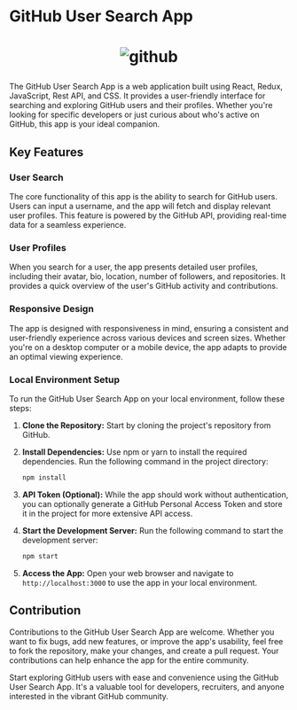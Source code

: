 # GitHub User Search App

<h1 align="center"><b>

![github](https://github.com/thebarunkumar/GitHub-Search/assets/77458180/c3f83693-e557-4cc8-a71f-fe6c552ecb6d)


</b></h1>


The GitHub User Search App is a web application built using React, Redux, JavaScript, Rest API, and CSS. It provides a user-friendly interface for searching and exploring GitHub users and their profiles. Whether you're looking for specific developers or just curious about who's active on GitHub, this app is your ideal companion.

## Key Features

### User Search
The core functionality of this app is the ability to search for GitHub users. Users can input a username, and the app will fetch and display relevant user profiles. This feature is powered by the GitHub API, providing real-time data for a seamless experience.

### User Profiles
When you search for a user, the app presents detailed user profiles, including their avatar, bio, location, number of followers, and repositories. It provides a quick overview of the user's GitHub activity and contributions.

### Responsive Design
The app is designed with responsiveness in mind, ensuring a consistent and user-friendly experience across various devices and screen sizes. Whether you're on a desktop computer or a mobile device, the app adapts to provide an optimal viewing experience.

### Local Environment Setup

To run the GitHub User Search App on your local environment, follow these steps:

1. **Clone the Repository:** Start by cloning the project's repository from GitHub.

2. **Install Dependencies:** Use npm or yarn to install the required dependencies. Run the following command in the project directory:

   ```bash
   npm install
   ```

3. **API Token (Optional):** While the app should work without authentication, you can optionally generate a GitHub Personal Access Token and store it in the project for more extensive API access.

4. **Start the Development Server:** Run the following command to start the development server:

   ```bash
   npm start
   ```

5. **Access the App:** Open your web browser and navigate to `http://localhost:3000` to use the app in your local environment.

## Contribution

Contributions to the GitHub User Search App are welcome. Whether you want to fix bugs, add new features, or improve the app's usability, feel free to fork the repository, make your changes, and create a pull request. Your contributions can help enhance the app for the entire community.

Start exploring GitHub users with ease and convenience using the GitHub User Search App. It's a valuable tool for developers, recruiters, and anyone interested in the vibrant GitHub community.
